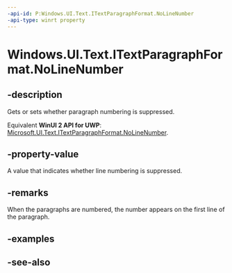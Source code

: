 ```yaml
---
-api-id: P:Windows.UI.Text.ITextParagraphFormat.NoLineNumber
-api-type: winrt property
---
```


<!-- Property syntax
public Windows.UI.Text.FormatEffect NoLineNumber { get;  set; }
-->

# Windows.UI.Text.ITextParagraphFormat.NoLineNumber

## -description
Gets or sets whether paragraph numbering is suppressed.

Equivalent **WinUI 2 API for UWP**: [Microsoft.UI.Text.ITextParagraphFormat.NoLineNumber](/windows/winui/api/microsoft.ui.text.itextparagraphformat.nolinenumber).

## -property-value
A value that indicates whether line numbering is suppressed.

## -remarks
When the paragraphs are numbered, the number appears on the first line of the paragraph.

## -examples

## -see-also
